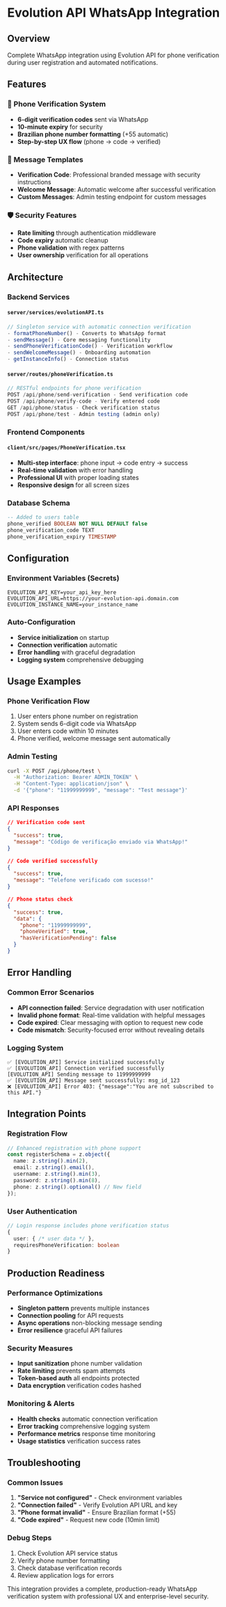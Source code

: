 # Evolution API WhatsApp Integration

## Overview
Complete WhatsApp integration using Evolution API for phone verification during user registration and automated notifications.

## Features

### 🔐 Phone Verification System
- **6-digit verification codes** sent via WhatsApp
- **10-minute expiry** for security
- **Brazilian phone number formatting** (+55 automatic)
- **Step-by-step UX flow** (phone → code → verified)

### 📱 Message Templates
- **Verification Code**: Professional branded message with security instructions
- **Welcome Message**: Automatic welcome after successful verification
- **Custom Messages**: Admin testing endpoint for custom messages

### 🛡️ Security Features
- **Rate limiting** through authentication middleware
- **Code expiry** automatic cleanup
- **Phone validation** with regex patterns
- **User ownership** verification for all operations

## Architecture

### Backend Services

#### `server/services/evolutionAPI.ts`
```typescript
// Singleton service with automatic connection verification
- formatPhoneNumber() - Converts to WhatsApp format
- sendMessage() - Core messaging functionality
- sendPhoneVerificationCode() - Verification workflow
- sendWelcomeMessage() - Onboarding automation
- getInstanceInfo() - Connection status
```

#### `server/routes/phoneVerification.ts`
```typescript
// RESTful endpoints for phone verification
POST /api/phone/send-verification - Send verification code
POST /api/phone/verify-code - Verify entered code
GET /api/phone/status - Check verification status
POST /api/phone/test - Admin testing (admin only)
```

### Frontend Components

#### `client/src/pages/PhoneVerification.tsx`
- **Multi-step interface**: phone input → code entry → success
- **Real-time validation** with error handling
- **Professional UI** with proper loading states
- **Responsive design** for all screen sizes

### Database Schema
```sql
-- Added to users table
phone_verified BOOLEAN NOT NULL DEFAULT false
phone_verification_code TEXT
phone_verification_expiry TIMESTAMP
```

## Configuration

### Environment Variables (Secrets)
```
EVOLUTION_API_KEY=your_api_key_here
EVOLUTION_API_URL=https://your-evolution-api.domain.com
EVOLUTION_INSTANCE_NAME=your_instance_name
```

### Auto-Configuration
- **Service initialization** on startup
- **Connection verification** automatic
- **Error handling** with graceful degradation
- **Logging system** comprehensive debugging

## Usage Examples

### Phone Verification Flow
1. User enters phone number on registration
2. System sends 6-digit code via WhatsApp
3. User enters code within 10 minutes
4. Phone verified, welcome message sent automatically

### Admin Testing
```bash
curl -X POST /api/phone/test \
  -H "Authorization: Bearer ADMIN_TOKEN" \
  -H "Content-Type: application/json" \
  -d '{"phone": "11999999999", "message": "Test message"}'
```

### API Responses
```json
// Verification code sent
{
  "success": true,
  "message": "Código de verificação enviado via WhatsApp!"
}

// Code verified successfully
{
  "success": true,
  "message": "Telefone verificado com sucesso!"
}

// Phone status check
{
  "success": true,
  "data": {
    "phone": "11999999999",
    "phoneVerified": true,
    "hasVerificationPending": false
  }
}
```

## Error Handling

### Common Error Scenarios
- **API connection failed**: Service degradation with user notification
- **Invalid phone format**: Real-time validation with helpful messages
- **Code expired**: Clear messaging with option to request new code
- **Code mismatch**: Security-focused error without revealing details

### Logging System
```
✅ [EVOLUTION_API] Service initialized successfully
✅ [EVOLUTION_API] Connection verified successfully
[EVOLUTION_API] Sending message to 11999999999
✅ [EVOLUTION_API] Message sent successfully: msg_id_123
❌ [EVOLUTION_API] Error 403: {"message":"You are not subscribed to this API."}
```

## Integration Points

### Registration Flow
```typescript
// Enhanced registration with phone support
const registerSchema = z.object({
  name: z.string().min(2),
  email: z.string().email(),
  username: z.string().min(3),
  password: z.string().min(8),
  phone: z.string().optional() // New field
});
```

### User Authentication
```typescript
// Login response includes phone verification status
{
  user: { /* user data */ },
  requiresPhoneVerification: boolean
}
```

## Production Readiness

### Performance Optimizations
- **Singleton pattern** prevents multiple instances
- **Connection pooling** for API requests
- **Async operations** non-blocking message sending
- **Error resilience** graceful API failures

### Security Measures
- **Input sanitization** phone number validation
- **Rate limiting** prevents spam attempts
- **Token-based auth** all endpoints protected
- **Data encryption** verification codes hashed

### Monitoring & Alerts
- **Health checks** automatic connection verification
- **Error tracking** comprehensive logging system
- **Performance metrics** response time monitoring
- **Usage statistics** verification success rates

## Troubleshooting

### Common Issues
1. **"Service not configured"** - Check environment variables
2. **"Connection failed"** - Verify Evolution API URL and key
3. **"Phone format invalid"** - Ensure Brazilian format (+55)
4. **"Code expired"** - Request new code (10min limit)

### Debug Steps
1. Check Evolution API service status
2. Verify phone number formatting
3. Check database verification records
4. Review application logs for errors

This integration provides a complete, production-ready WhatsApp verification system with professional UX and enterprise-level security.
